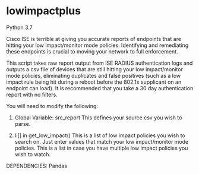 # lowimpactplus
Python 3.7

Cisco ISE is terrible at giving you accurate reports of endpoints that are hitting your low impact/monitor mode policies.  Identifying and remediating these endpoints is crucial to moving your network to full enforcement.  

This script takes raw report output from ISE RADIUS authentication logs and outputs a csv file of devices that are still hitting your low impact/monitor mode policies, eliminating duplicates and false positives (such as a low impact rule being hit during a reboot before the 802.1x supplicant on an endpoint can load).  It is recommended that you take a 30 day authentication report with no filters.

You will need to modify the following:
1. Global Variable: src_report
  This defines your source csv you wish to parse.
  
2. li[] in get_low_impact()
  This is a list of low impact policies you wish to search on. Just enter values that match your low impact/monitor mode policies.  This is a list in case you have multiple low impact policies you wish to watch.
  

DEPENDENCIES:
  Pandas
   
